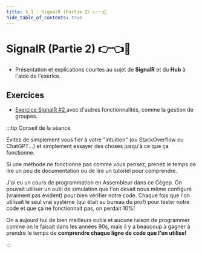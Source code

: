 ```yaml
---
title: 5.1 - SignalR (Partie 2) 👉👈🥺
hide_table_of_contents: true
---
```


# SignalR (Partie 2) 👉👈🥺

- Présentation et explications courtes au sujet de **SignalR** et du **Hub** à l'aide de l'exerice.

## Exercices

- [Exercice SignalR #2 ](/exercices/SignalR2) avec d'autres fonctionnalités, comme la gestion de groupes.

:::tip Conseil de la séance

Évitez de simplement vous fier à votre "intuition" (ou StackOverflow ou ChatGPT...) et simplement essayer des choses jusqu'à ce que ça fonctionne.

Si une méthode ne fonctionne pas comme vous pensez, prenez le temps de lire un peu de documentation ou de lire un tutoriel pour comprendre.

J'ai eu un cours de programmation en Assembleur dans ce Cégep. On pouvait utiliser un outil de simulation que l'on devait nous même configuré (vraiment pas évident) pour bien vérifier notre code. Chaque fois que l'on utilisait le seul vrai système (qui était au bureau du prof) pour tester notre code et que ça ne fonctionnait pas, on perdait 10%!

On a aujourd'hui de bien meilleurs outils et aucune raison de programmer comme on le faisait dans les années 90s, mais il y a beaucoup à gagner à prendre le temps de **comprendre chaque ligne de code que l'on utilise!**

:::
